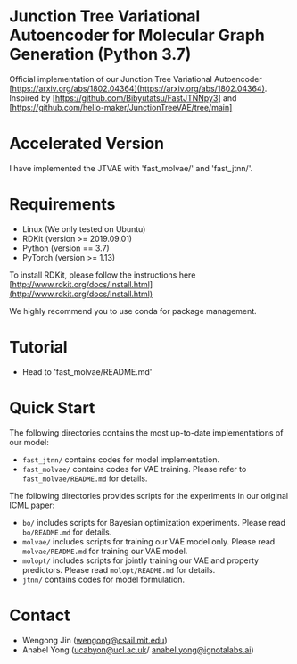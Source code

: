 # Junction Tree Variational Autoencoder for Molecular Graph Generation (Python 3.7)

Official implementation of our Junction Tree Variational Autoencoder [https://arxiv.org/abs/1802.04364](https://arxiv.org/abs/1802.04364). Inspired by [https://github.com/Bibyutatsu/FastJTNNpy3] and [https://github.com/hello-maker/JunctionTreeVAE/tree/main]

# Accelerated Version
I have implemented the JTVAE with 'fast_molvae/' and 'fast_jtnn/'. 

# Requirements
* Linux (We only tested on Ubuntu)
* RDKit (version >= 2019.09.01)
* Python (version == 3.7)
* PyTorch (version >= 1.13)

To install RDKit, please follow the instructions here [http://www.rdkit.org/docs/Install.html](http://www.rdkit.org/docs/Install.html)

We highly recommend you to use conda for package management.

# Tutorial
* Head to 'fast_molvae/README.md'

# Quick Start
The following directories contains the most up-to-date implementations of our model:
* `fast_jtnn/` contains codes for model implementation.
* `fast_molvae/` contains codes for VAE training. Please refer to `fast_molvae/README.md` for details.

The following directories provides scripts for the experiments in our original ICML paper:
* `bo/` includes scripts for Bayesian optimization experiments. Please read `bo/README.md` for details.
* `molvae/` includes scripts for training our VAE model only. Please read `molvae/README.md` for training our VAE model.
* `molopt/` includes scripts for jointly training our VAE and property predictors. Please read `molopt/README.md` for details.
* `jtnn/` contains codes for model formulation.


# Contact
* Wengong Jin (wengong@csail.mit.edu)
* Anabel Yong (ucabyon@ucl.ac.uk/ anabel.yong@ignotalabs.ai)
